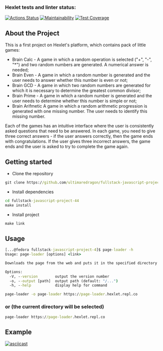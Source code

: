 ### Hexlet tests and linter status:
[![Actions Status](https://github.com/ultimaredragon/fullstack-javascript-project-44/workflows/hexlet-check/badge.svg)](https://github.com/ultimaredragon/fullstack-javascript-project-44/actions)
[![Maintainability](https://api.codeclimate.com/v1/badges/a0a3f1a96905a06831a8/maintainability)](https://codeclimate.com/github/ultimaredragon/fullstack-javascript-project-44/maintainability)
[![Test Coverage](https://api.codeclimate.com/v1/badges/a0a3f1a96905a06831a8/test_coverage)](https://codeclimate.com/github/ultimaredragon/fullstack-javascript-project-44/test_coverage)
## About the Project
This is a first project on Hexlet's platform, which contains pack of little games:
- Brain Calc - A game in which a random operation is selected ("+", "-", "*") and two random numbers are generated. A numerical answer is needed;
- Brain Even - A game in which a random number is generated and the user needs to answer whether this number is even or not;
- Brain GCD - A game in which two random numbers are generated for which it is necessary to determine the greatest common divisor;
- Brain Prime - A game in which a random number is generated and the user needs to determine whether this number is simple or not;
- Brain Arifmetic A game in which a random arithmetic progression is generated with one missing number. The user needs to identify this missing number.

Each of the games has an intuitive interface where the user is consistently asked questions that need to be answered. In each game, you need to give three correct answers - if the user answers correctly, then the game ends with congratulations. If the user gives three incorrect answers, the game ends and the user is asked to try to complete the game again.

## Getting started
- Clone the repository
```cmd
git clone https://github.com/ultimaredragon/fullstack-javascript-project-44
```
- Install dependencies
```cmd
cd fullstack-javascript-project-44
make install
```
- Install project
```cmd
make link
```

## Usage
```cmd
[...@fedora fullstack-javascript-project-4]$ page-loader -h
Usage: page-loader [options] <link>

Downloads the page from the web and puts it in the specified directory

Options:
  -V, --version        output the version number
  -o, --output [path]  output path (default: "/...")
  -h, --help           display help for command
```
```cmd
page-loader -o page-loader https://page-loader.hexlet.repl.co
```
### or (the current directory will be selected)
```cmd
page-loader https://page-loader.hexlet.repl.co
```
## Example
[![asciicast](https://asciinema.org/a/kLRy5gv04bG9ogHH8u84uAiXU.svg)](https://asciinema.org/a/kLRy5gv04bG9ogHH8u84uAiXU)